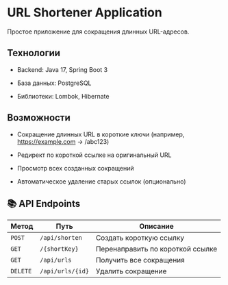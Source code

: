 # URL Shortener Application
Простое приложение для сокращения длинных URL-адресов.

## Технологии
- Backend: Java 17, Spring Boot 3

- База данных: PostgreSQL

- Библиотеки: Lombok, Hibernate


## Возможности
- Сокращение длинных URL в короткие ключи (например, https://example.com → /abc123)

- Редирект по короткой ссылке на оригинальный URL

- Просмотр всех созданных сокращений

- Автоматическое удаление старых ссылок (опционально)

## 📚 API Endpoints

| Метод   | Путь               | Описание                          |
|---------|--------------------|-----------------------------------|
| `POST`  | `/api/shorten`     | Создать короткую ссылку           |
| `GET`   | `/{shortKey}`      | Перенаправить по короткой ссылке  |
| `GET`   | `/api/urls`        | Получить все сокращения           |
| `DELETE`| `/api/urls/{id}`   | Удалить сокращение                |
